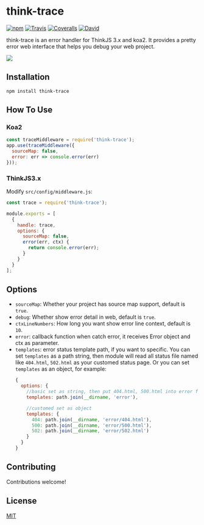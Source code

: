 # think-trace

[![npm](https://img.shields.io/npm/v/think-trace.svg?style=flat-square)]()
[![Travis](https://img.shields.io/travis/thinkjs/think-trace.svg?style=flat-square)]()
[![Coveralls](https://img.shields.io/coveralls/thinkjs/think-trace/master.svg?style=flat-square)]()
[![David](https://img.shields.io/david/thinkjs/think-trace.svg?style=flat-square)]()

think-trace is an error handler for ThinkJS 3.x and koa2. It provides a pretty error web interface that helps you debug your web project.

![](https://p1.ssl.qhimg.com/t0105986ac7dfc1c197.png)

## Installation

```
npm install think-trace
```

## How To Use


### Koa2

```js
const traceMiddleware = require('think-trace');
app.use(traceMiddleware({
  sourceMap: false,
  error: err => console.error(err)
}));
```

### ThinkJS3.x

Modify `src/config/middleware.js`:

```js
const trace = require('think-trace');

module.exports = [
  {
    handle: trace, 
    options: {
      sourceMap: false,
      error(err, ctx) {
        return console.error(err);
      }
    }
  }
];
```

## Options

- `sourceMap`: Whether your project has source map support, default is `true`.
- `debug`: Whether show error detail in web, default is `true`. 
- `ctxLineNumbers`: How long you want show error line context, default is `10`.
- `error`: callback function when catch error, it receives Error object  and ctx as parameter.
- `templates`: error status template path, if you want to specific. You can set `templates` as a path string, then module will read all status file named like `404.html`, `502.html` as your customed status page. Or you can set `templates` as an object, for example:
    ```js
    {
      options: {
        //basic set as string, then put 404.html, 500.html into error folder
        templates: path.join(__dirname, 'error'),

        //customed set as object
        templates: {
          404: path.join(__dirname, 'error/404.html'),
          500: path.join(__dirname, 'error/500.html'),
          502: path.join(__dirname, 'error/502.html')
        }
      }
    }
    ```

## Contributing

Contributions welcome!

## License

[MIT](https://github.com/thinkjs/think-trace/blob/master/LICENSE)
